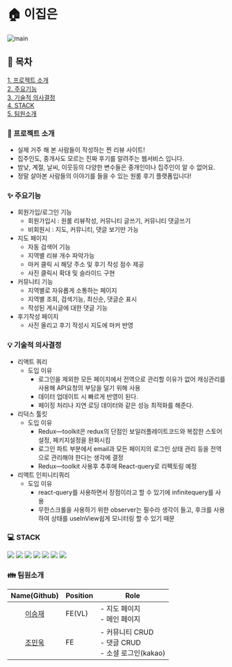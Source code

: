# 🏠 이집은

![main](https://user-images.githubusercontent.com/116165520/216952191-52be6865-05d4-4c37-a0f3-6524492677f5.png)

## 📝 목차

[1. 프로젝트 소개](#-프로젝트-소개)<br>
[2. 주요기능](#-주요기능)<br>
[3. 기술적 의사결정](#-기술적-의사결정)<br>
[4. STACK](#-stack)<br>
[5. 팀원소개](#-팀원소개)<br>

### 📢 프로젝트 소개

- 실제 거주 해 본 사람들이 작성하는 찐 리뷰 사이트!
- 집주인도, 중개사도 모르는 진짜 후기를 알려주는 웹서비스 입니다.
- 밤낮, 계절, 날씨, 이웃등의 다양한 변수들은 중개인이나 집주인이 알 수 없어요.
- 정말 살아본 사람들의 이야기를 들을 수 있는 원룸 후기 플랫폼입니다!

### ✨ 주요기능

- 회원가입/로그인 기능
  - 회원가입시 : 원룸 리뷰작성, 커뮤니티 글쓰기, 커뮤니티 댓글쓰기
  - 비회원시 : 지도, 커뮤니티, 댓글 보기만 가능
- 지도 페이지
  - 자동 검색어 기능
  - 지역별 리뷰 개수 파악가능
  - 마커 클릭 시 해당 주소 및 후기 작성 점수 제공
  - 사진 클릭시 확대 및 슬라이드 구현
- 커뮤니티 기능
  - 지역별로 자유롭게 소통하는 페이지
  - 지역별 조회, 검색기능, 최신순, 댓글순 표시
  - 작성된 게시글에 대한 댓글 기능
- 후기작성 페이지
  - 사진 올리고 후기 작성시 지도에 마커 반영

### 💡 기술적 의사결정

- 리액트 쿼리
  - 도입 이유
    - 로그인을 제외한 모든 페이지에서 전역으로 관리할 이유가 없어 캐싱관리를 사용해 API요청의 부담을 덜기 위해 사용
    - 데이터 업데이트 시 빠르게 반영이 된다.
    - 페이징 처리나 지연 로딩 데이터와 같은 성능 최적화를 해준다.
- 리덕스 툴킷
  - 도입 이유
    - Redux—toolkit은 redux의 단점인 보일러플레이트코드와 복잡한 스토어 설정, 페키지설정을 완화시킴
    - 로그인 파트 부분에서 email과 모든 페이지의 로그인 상태 관리 등을 전역으로 관리해야 한다는 생각에 결정
    - Redux—toolkit 사용후 추후에 React-query로 리펙토링 예정
- 리액트 인피니티쿼리
  - 도입 이유
    - react-query를 사용하면서 장점이라고 할 수 있기에 infinitequery를 사용
    - 무한스크롤을 사용하기 위한 observer는 필수라 생각이 들고, 후크를 사용하여 상태를 useInView쉽게 모니터링 할 수 있기 때문

### 💻 STACK

<img src="https://img.shields.io/badge/React-61DAFB?style=for-the-badge&logo=React&logoColor=white"> <img src="https://img.shields.io/badge/ReduxToolkit-764ABC?style=for-the-badge&logo=Redux&logoColor=white"> <img src="https://img.shields.io/badge/Axios-5A29E4?style=for-the-badge&logo=Axios&logoColor=white"> <img src="https://img.shields.io/badge/ReactQuery-FF4154?style=for-the-badge&logo=ReactQuery&logoColor=white"> <img src="https://img.shields.io/badge/styledcomponents-DB7093?style=for-the-badge&logo=styled-components&logoColor=white"> <img src="https://img.shields.io/badge/Kakao API-FFCD00?style=for-the-badge&logo=Kakao&logoColor=white"> <img src="https://img.shields.io/badge/AmazonS3-569A31?style=for-the-badge&logo=Amazon-S3&logoColor=white">

### 👪 팀원소개

|              Name(Github)               | Position | Role                                                          |
| :-------------------------------------: | :------- | ------------------------------------------------------------- |
| [이승재](https://github.com/seungjae93) | FE(VL)   | - 지도 페이지<br> - 메인 페이지<br>                           |
|  [조민욱](https://github.com/jominuk)   | FE       | - 커뮤니티 CRUD<br> - 댓글 CRUD <br> - 소셜 로그인(kakao)<br> |
